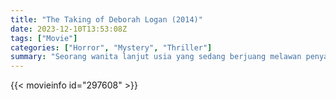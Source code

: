 ```yaml
---
title: "The Taking of Deborah Logan (2014)"
date: 2023-12-10T13:53:08Z
tags: ["Movie"]
categories: ["Horror", "Mystery", "Thriller"]
summary: "Seorang wanita lanjut usia yang sedang berjuang melawan penyakit Alzheimer setuju untuk membiarkan kru film mendokumentasikan kondisinya, namun yang mereka temukan adalah sesuatu yang jauh lebih mengerikan sedang terjadi."
---
```


<mux-player stream-type="on-demand"
src="https://kp3d-my.sharepoint.com/personal/ryoo_kp3d_onmicrosoft_com/_layouts/15/download.aspx?share=ESntLoD4vFJJhKx4ufMzc8oBTWG1hiA6D5R9KuCxUvIsYg" prefer-playback="mse" controls>

</mux-player>


{{< movieinfo id="297608" >}}

<script src="https://cdn.jsdelivr.net/npm/@mux/mux-player"></script>

 <script type="application/ld+json ">
{
"@context": "https://schema.org/",
"@type": "VideoObject",
"name": "The Taking of Deborah Logan (2014)",
"contentUrl": "https://stream.mux.com/YtnNm6XnVQ0122vcj01V02KQvsWdCi02j8Qx00GWU4GrfpSY.m3u8",
"thumbnailUrl": "https://www.themoviedb.org/t/p/original/qwOfdZvd70MZVJBbgkeQ5wvvsEJ.jpg?width=314&fit_mode=preserve&time=25",
"uploadDate": "2023-12-10T13:53:08Z",
}

</script>